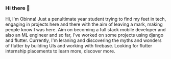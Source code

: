 ### Hi there 👋

Hi, I'm Obinna! Just a penultimate year student trying to find my feet in tech, engaging in projects here and there with the aim of leaving a mark, making people know I was here. Aim on becoming a full stack mobile developer and also an ML engineer and so far, I've worked on some projects using django and flutter. Currently, I'm leraning and discovering the myths and wonders of flutter by building UIs and working with firebase. Looking for flutter internship placements to learn more, discover more.


<!--
**donaldamadi/donaldamadi** is a ✨ _special_ ✨ repository because its `README.md` (this file) appears on your GitHub profile.

Here are some ideas to get you started:

- 🔭 I’m currently working on ...
- 🌱 I’m currently learning ...
- 👯 I’m looking to collaborate on ...
- 🤔 I’m looking for help with ...
- 💬 Ask me about ...
- 📫 How to reach me: ...
- 😄 Pronouns: ...
- ⚡ Fun fact: ...
-->
